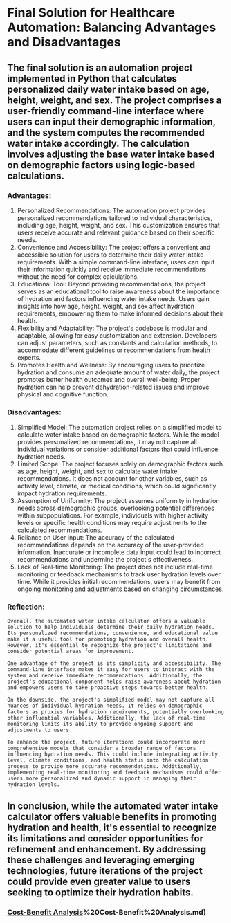 # Final Solution for Healthcare Automation: Balancing Advantages and Disadvantages

## The final solution is an automation project implemented in Python that calculates personalized daily water intake based on age, height, weight, and sex. The project comprises a user-friendly command-line interface where users can input their demographic information, and the system computes the recommended water intake accordingly. The calculation involves adjusting the base water intake based on demographic factors using logic-based calculations.


### Advantages:

1. Personalized Recommendations:
    The automation project provides personalized recommendations tailored to individual characteristics, including age, height, weight, and sex. This customization ensures that users receive accurate and relevant guidance based on their specific needs.
2. Convenience and Accessibility:
    The project offers a convenient and accessible solution for users to determine their daily water intake requirements. With a simple command-line interface, users can input their information quickly and receive immediate recommendations without the need for complex calculations.
3. Educational Tool:
    Beyond providing recommendations, the project serves as an educational tool to raise awareness about the importance of hydration and factors influencing water intake needs. Users gain insights into how age, height, weight, and sex affect hydration requirements, empowering them to make informed decisions about their health.
4. Flexibility and Adaptability:
    The project's codebase is modular and adaptable, allowing for easy customization and extension. Developers can adjust parameters, such as constants and calculation methods, to accommodate different guidelines or recommendations from health experts.
5. Promotes Health and Wellness:
    By encouraging users to prioritize hydration and consume an adequate amount of water daily, the project promotes better health outcomes and overall well-being. Proper hydration can help prevent dehydration-related issues and improve physical and cognitive function.


### Disadvantages:

1. Simplified Model:
    The automation project relies on a simplified model to calculate water intake based on demographic factors. While the model provides personalized recommendations, it may not capture all individual variations or consider additional factors that could influence hydration needs.
2. Limited Scope:
    The project focuses solely on demographic factors such as age, height, weight, and sex to calculate water intake recommendations. It does not account for other variables, such as activity level, climate, or medical conditions, which could significantly impact hydration requirements.
3. Assumption of Uniformity:
    The project assumes uniformity in hydration needs across demographic groups, overlooking potential differences within subpopulations. For example, individuals with higher activity levels or specific health conditions may require adjustments to the calculated recommendations.
4. Reliance on User Input:
    The accuracy of the calculated recommendations depends on the accuracy of the user-provided information. Inaccurate or incomplete data input could lead to incorrect recommendations and undermine the project's effectiveness.
5. Lack of Real-time Monitoring:
    The project does not include real-time monitoring or feedback mechanisms to track user hydration levels over time. While it provides initial recommendations, users may benefit from ongoing monitoring and adjustments based on changing circumstances.

### Reflection:
    Overall, the automated water intake calculator offers a valuable solution to help individuals determine their daily hydration needs. Its personalized recommendations, convenience, and educational value make it a useful tool for promoting hydration and overall health. However, it's essential to recognize the project's limitations and consider potential areas for improvement.

    One advantage of the project is its simplicity and accessibility. The command-line interface makes it easy for users to interact with the system and receive immediate recommendations. Additionally, the project's educational component helps raise awareness about hydration and empowers users to take proactive steps towards better health.

    On the downside, the project's simplified model may not capture all nuances of individual hydration needs. It relies on demographic factors as proxies for hydration requirements, potentially overlooking other influential variables. Additionally, the lack of real-time monitoring limits its ability to provide ongoing support and adjustments to users.

    To enhance the project, future iterations could incorporate more comprehensive models that consider a broader range of factors influencing hydration needs. This could include integrating activity level, climate conditions, and health status into the calculation process to provide more accurate recommendations. Additionally, implementing real-time monitoring and feedback mechanisms could offer users more personalized and dynamic support in managing their hydration levels.



## In conclusion, while the automated water intake calculator offers valuable benefits in promoting hydration and health, it's essential to recognize its limitations and consider opportunities for refinement and enhancement. By addressing these challenges and leveraging emerging technologies, future iterations of the project could provide even greater value to users seeking to optimize their hydration habits.




### [Cost-Benefit Analysis](https://github.com/23W-GBAC/MohAli92/blob/main/Automation/4)%20Cost-Benefit%20Analysis.md)
